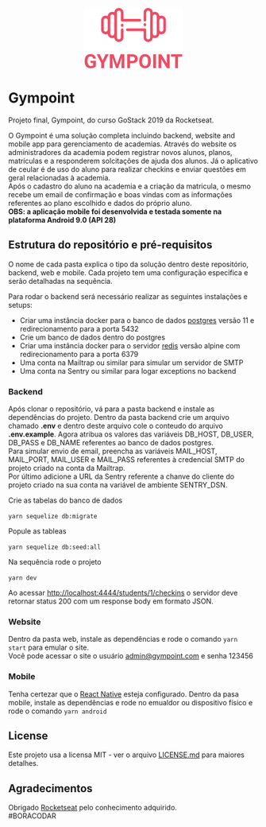 <p align="center">
  <img src="https://github.com/arenac/gympoint/blob/master/mobile/src/assets/logo.png" />
</p>


# Gympoint
Projeto final, Gympoint, do curso GoStack 2019 da Rocketseat.

O Gympoint é uma solução completa incluindo backend, website and mobile app para gerenciamento de academias. Através do website os administradores da academia podem registrar novos alunos, planos, matrículas e a responderem solcitações de ajuda dos alunos.
Já o aplicativo de ceular é de uso do aluno para realizar checkins e enviar questões em geral relacionadas à academia.
<br />Após o cadastro do aluno na academia e a criação da matricula, o mesmo recebe um email de confirmação e boas vindas com as informações referentes ao plano escolhido e dados do próprio aluno.
<br />**OBS: a aplicação mobile foi desenvolvida e testada somente na plataforma Android 9.0 (API 28)**

## Estrutura do repositório e pré-requisitos

O nome de cada pasta explica o tipo da solução dentro deste repositório, backend, web e mobile. Cada projeto tem uma configuração especifica e serão detalhadas na sequência.

Para rodar o backend será necessário realizar as seguintes instalações e setups:

* Criar uma instância docker para o banco de dados [postgres](https://hub.docker.com/_/postgres?tab=description) versão 11 e redirecionamento para a porta 5432
* Crie um banco de dados dentro do postgres
* Criar uma instância docker para o servidor [redis](https://hub.docker.com/_/redis/) versão alpine com redirecionamento para a porta 6379
* Uma conta na Mailtrap ou similar para simular um servidor de SMTP
* Uma conta na Sentry ou similar para logar exceptions no backend

### Backend

Após clonar o repositório, vá para a pasta backend e instale as dependências do projeto. Dentro da pasta backend crie um arquivo chamado **.env** e dentro deste arquivo cole o conteudo do arquivo **.env.example**. Agora atribua os valores das variáveis DB_HOST, DB_USER, DB_PASS e DB_NAME referentes ao banco de dados postgres.<br />
Para simular envio de email, preencha as variáveis MAIL_HOST, MAIL_PORT, MAIL_USER e MAIL_PASS referentes à credencial SMTP do projeto criado na conta da Mailtrap.<br />
Por último adicione a URL da Sentry referente a chanve do cliente do projeto criado na sua conta na variável de ambiente SENTRY_DSN.

Crie as tabelas do banco de dados

```yarn sequelize db:migrate```

Popule as tableas

```yarn sequelize db:seed:all```

Na sequência rode o projeto

```yarn dev```

Ao acessar [http://localhost:4444/students/1/checkins](http://localhost:4444/students/1/checkins) o servidor deve retornar status 200 com um response body em formato JSON.

### Website

Dentro da pasta web, instale as dependências e rode o comando ```yarn start``` para emular o site.<br/>
Você pode acessar o site o usuário admin@gympoint.com e senha 123456

### Mobile

Tenha certezar que o [React Native](https://facebook.github.io/react-native/docs/getting-started) esteja configurado. 
Dentro da pasa mobile, instale as dependências e rode no emualdor ou dispositivo físico e rode o comando ```yarn android```

## License

Este projeto usa a licensa MIT - ver o arquivo [LICENSE.md](LICENSE.md) para maiores detalhes.

## Agradecimentos
Obrigado [Rocketseat](https://rocketseat.com.br/) pelo conhecimento adquirido. <br />#BORACODAR
